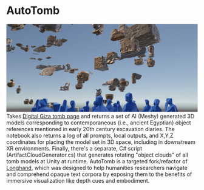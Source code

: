 # AutoTomb
![autotomb Unity screencap](https://github.com/Cook4986/AutoTomb/blob/main/autotombScreencap.png)
Takes [Digital Giza tomb page](http://giza.fas.harvard.edu/sites/532/full/) and returns a set of AI (Meshy) generated 3D models corresponding to contemporaneous (i.e., ancient Egyptian) object references mentioned in early 20th century excavation diaries. The notebook also returns a log of all prompts, local outputs, and X,Y,Z coordinates for placing the model set in 3D space, including in downstream XR environments. Finally, there's a separate, C# script (ArtifactCloudGenerator.cs) that generates rotating "object clouds" of all tomb models at Unity at runtime. AutoTomb is a targeted fork/refactor of [Longhand](https://github.com/Cook4986/Longhand), which was designed to help humanities researchers navigate and comprehend opaque text corpora by exposing them to the benefits of immersive visualization like depth cues and embodiment. 
